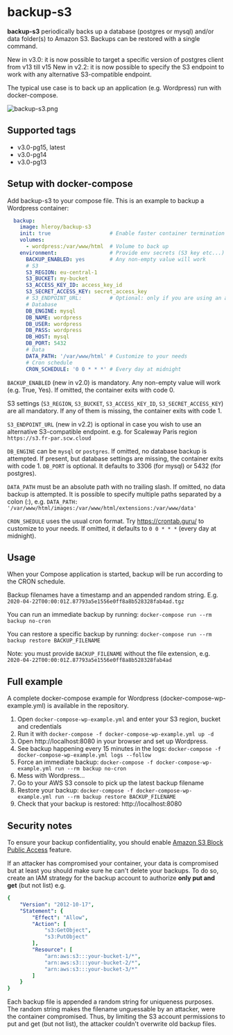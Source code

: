 backup-s3
=========

__backup-s3__ periodically backs up a database (postgres or mysql) and/or data folder(s) to Amazon S3. Backups can be restored with a single command.

New in v3.0: it is now possible to target a specific version of postgres client from v13 till v15
New in v2.2: it is now possible to specify the S3 endpoint to work with any alternative S3-compatible endpoint.

The typical use case is to back up an application (e.g. Wordpress) run with docker-compose.

![backup-s3.png](https://bitbucket.org/hleroy/backup-s3/raw/67be5a9d7b52717f70dbe7653c8f51ce00ce789d/backup-s3.png)


Supported tags
--------------

* v3.0-pg15, latest
* v3.0-pg14
* v3.0-pg13


Setup with docker-compose
-------------------------

Add backup-s3 to your compose file. This is an example to backup a Wordpress container:

```yaml
  backup:
    image: hleroy/backup-s3
    init: true                   # Enable faster container termination
    volumes:
      - wordpress:/var/www/html  # Volume to back up
    environment:                 # Provide env secrets (S3 key etc...)
      BACKUP_ENABLED: yes        # Any non-empty value will work
      # S3
      S3_REGION: eu-central-1
      S3_BUCKET: my-bucket
      S3_ACCESS_KEY_ID: access_key_id
      S3_SECRET_ACCESS_KEY: secret_access_key
      # S3_ENDPOINT_URL:         # Optional: only if you are using an alternative S3-compatible endpoint
      # Database
      DB_ENGINE: mysql
      DB_NAME: wordpress
      DB_USER: wordpress
      DB_PASS: wordpress
      DB_HOST: mysql
      DB_PORT: 5432
      # Data
      DATA_PATH: '/var/www/html' # Customize to your needs
      # Cron schedule
      CRON_SCHEDULE: '0 0 * * *' # Every day at midnight
```

`BACKUP_ENABLED` (new in v2.0) is mandatory. Any non-empty value will work (e.g. True, Yes). If omitted, the container exits with code 0.

S3 settings (`S3_REGION`, `S3_BUCKET`, `S3_ACCESS_KEY_ID`, `S3_SECRET_ACCESS_KEY`) are all mandatory. If any of them is missing, the container exits with code 1.

`S3_ENDPOINT_URL` (new in v2.2) is optional in case you wish to use an alternative S3-compatible endpoint. e.g. for Scaleway Paris region `https://s3.fr-par.scw.cloud`

`DB_ENGINE` can be `mysql` or `postgres`. If omitted, no database backup is attempted. If present, but database settings are missing, the container exits with code 1.
`DB_PORT` is optional. It defaults to 3306 (for mysql) or 5432 (for postgres).

`DATA_PATH` must be an absolute path with no trailing slash. If omitted, no data backup is attempted. It is possible to specify multiple paths separated by a colon (:), e.g. ```DATA_PATH: '/var/www/html/images:/var/www/html/extensions:/var/www/data'```

`CRON_SHEDULE` uses the usual cron format. Try https://crontab.guru/ to customize to your needs. If omitted, it defaults to `0 0 * * *` (every day at midnight).


Usage
-----

When your Compose application is started, backup will be run according to the CRON schedule.

Backup filenames have a timestamp and an appended random string.
E.g.  `2020-04-22T00:00:01Z.87793a5e1556e0ff8a8b528328fab4ad.tgz`

You can run an immediate backup by running:
`docker-compose run --rm backup no-cron`

You can restore a specific backup by running:
`docker-compose run --rm backup restore BACKUP_FILENAME`

Note: you must provide `BACKUP_FILENAME` without the file extension, e.g. `2020-04-22T00:00:01Z.87793a5e1556e0ff8a8b528328fab4ad`


Full example
------------

A complete docker-compose example for Wordpress (docker-compose-wp-example.yml) is available in the repository.

1. Open `docker-compose-wp-example.yml` and enter your S3 region, bucket and credentials
2. Run it with `docker-compose -f docker-compose-wp-example.yml up -d`
3. Open http://localhost:8080 in your browser and set up Wordpress.
4. See backup happening every 15 minutes in the logs: `docker-compose -f docker-compose-wp-example.yml logs --follow`
5. Force an immediate backup: `docker-compose -f docker-compose-wp-example.yml run --rm backup no-cron`
6. Mess with Wordpress...
7. Go to your AWS S3 console to pick up the latest backup filename
8. Restore your backup: `docker-compose -f docker-compose-wp-example.yml run --rm backup restore BACKUP_FILENAME`
9. Check that your backup is restored: http://localhost:8080


Security notes
--------------

To ensure your backup confidentiality, you should enable [Amazon S3 Block Public Access](https://aws.amazon.com/fr/s3/features/block-public-access/) feature.

If an attacker has compromised your container, your data is compromised but at least you should make sure he can't delete your backups. To do so, create an IAM strategy for the backup account to authorize __only put and get__ (but not list)
e.g.
```yaml
{
    "Version": "2012-10-17",
    "Statement": {
        "Effect": "Allow",
        "Action": [
            "s3:GetObject",
            "s3:PutObject"
        ],
        "Resource": [
            "arn:aws:s3:::your-bucket-1/*",
            "arn:aws:s3:::your-bucket-2/*",
            "arn:aws:s3:::your-bucket-3/*"
        ]
    }
}
```

Each backup file is appended a random string for uniqueness purposes. The random string makes the filename unguessable by an attacker, were the container compromised.  Thus, by limiting the S3 account permissions to put and get (but not list), the attacker couldn't overwrite old backup files.
